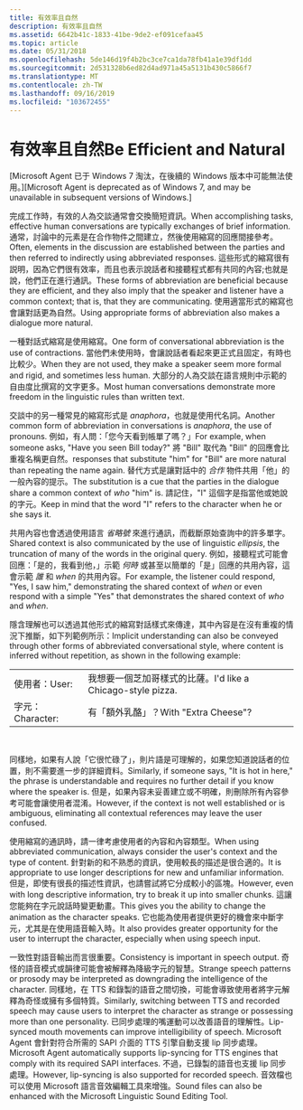 ```yaml
---
title: 有效率且自然
description: 有效率且自然
ms.assetid: 6642b41c-1833-41be-9de2-ef091cefaa45
ms.topic: article
ms.date: 05/31/2018
ms.openlocfilehash: 5de146d19f4b2bc3ce7ca1da78fb41a1e39df1dd
ms.sourcegitcommit: 2d531328b6ed82d4ad971a45a5131b430c5866f7
ms.translationtype: MT
ms.contentlocale: zh-TW
ms.lasthandoff: 09/16/2019
ms.locfileid: "103672455"
---
```

# <a name="be-efficient-and-natural"></a><span data-ttu-id="31aa8-103">有效率且自然</span><span class="sxs-lookup"><span data-stu-id="31aa8-103">Be Efficient and Natural</span></span>

<span data-ttu-id="31aa8-104">\[Microsoft Agent 已于 Windows 7 淘汰，在後續的 Windows 版本中可能無法使用。\]</span><span class="sxs-lookup"><span data-stu-id="31aa8-104">\[Microsoft Agent is deprecated as of Windows 7, and may be unavailable in subsequent versions of Windows.\]</span></span>

<span data-ttu-id="31aa8-105">完成工作時，有效的人為交談通常會交換簡短資訊。</span><span class="sxs-lookup"><span data-stu-id="31aa8-105">When accomplishing tasks, effective human conversations are typically exchanges of brief information.</span></span> <span data-ttu-id="31aa8-106">通常，討論中的元素是在合作物件之間建立，然後使用縮寫的回應間接參考。</span><span class="sxs-lookup"><span data-stu-id="31aa8-106">Often, elements in the discussion are established between the parties and then referred to indirectly using abbreviated responses.</span></span> <span data-ttu-id="31aa8-107">這些形式的縮寫很有説明，因為它們很有效率，而且也表示說話者和接聽程式都有共同的內容;也就是說，他們正在進行通訊。</span><span class="sxs-lookup"><span data-stu-id="31aa8-107">These forms of abbreviation are beneficial because they are efficient, and they also imply that the speaker and listener have a common context; that is, that they are communicating.</span></span> <span data-ttu-id="31aa8-108">使用適當形式的縮寫也會讓對話更為自然。</span><span class="sxs-lookup"><span data-stu-id="31aa8-108">Using appropriate forms of abbreviation also makes a dialogue more natural.</span></span>

<span data-ttu-id="31aa8-109">一種對話式縮寫是使用縮寫。</span><span class="sxs-lookup"><span data-stu-id="31aa8-109">One form of conversational abbreviation is the use of contractions.</span></span> <span data-ttu-id="31aa8-110">當他們未使用時，會讓說話者看起來更正式且固定，有時也比較少。</span><span class="sxs-lookup"><span data-stu-id="31aa8-110">When they are not used, they make a speaker seem more formal and rigid, and sometimes less human.</span></span> <span data-ttu-id="31aa8-111">大部分的人為交談在語言規則中示範的自由度比撰寫的文字更多。</span><span class="sxs-lookup"><span data-stu-id="31aa8-111">Most human conversations demonstrate more freedom in the linguistic rules than written text.</span></span>

<span data-ttu-id="31aa8-112">交談中的另一種常見的縮寫形式是 *anaphora*，也就是使用代名詞。</span><span class="sxs-lookup"><span data-stu-id="31aa8-112">Another common form of abbreviation in conversations is *anaphora*, the use of pronouns.</span></span> <span data-ttu-id="31aa8-113">例如，有人問：「您今天看到帳單了嗎？」</span><span class="sxs-lookup"><span data-stu-id="31aa8-113">For example, when someone asks, "Have you seen Bill today?"</span></span> <span data-ttu-id="31aa8-114">將 "Bill" 取代為 "Bill" 的回應會比重複名稱更自然。</span><span class="sxs-lookup"><span data-stu-id="31aa8-114">responses that substitute "him" for "Bill" are more natural than repeating the name again.</span></span> <span data-ttu-id="31aa8-115">替代方式是讓對話中的 *合作* 物件共用「他」的一般內容的提示。</span><span class="sxs-lookup"><span data-stu-id="31aa8-115">The substitution is a cue that the parties in the dialogue share a common context of *who* "him" is.</span></span> <span data-ttu-id="31aa8-116">請記住，"I" 這個字是指當他或她說的字元。</span><span class="sxs-lookup"><span data-stu-id="31aa8-116">Keep in mind that the word "I" refers to the character when he or she says it.</span></span>

<span data-ttu-id="31aa8-117">共用內容也會透過使用語言 *省略號* 來進行通訊，而截斷原始查詢中的許多單字。</span><span class="sxs-lookup"><span data-stu-id="31aa8-117">Shared context is also communicated by the use of linguistic *ellipsis*, the truncation of many of the words in the original query.</span></span> <span data-ttu-id="31aa8-118">例如，接聽程式可能會回應：「是的，我看到他，」示範 *何時* 或甚至以簡單的「是」回應的共用內容，這會示範 *誰* 和 *when* 的共用內容。</span><span class="sxs-lookup"><span data-stu-id="31aa8-118">For example, the listener could respond, "Yes, I saw him," demonstrating the shared context of *when* or even respond with a simple "Yes" that demonstrates the shared context of *who* and *when*.</span></span>

<span data-ttu-id="31aa8-119">隱含理解也可以透過其他形式的縮寫對話樣式來傳達，其中內容是在沒有重複的情況下推斷，如下列範例所示：</span><span class="sxs-lookup"><span data-stu-id="31aa8-119">Implicit understanding can also be conveyed through other forms of abbreviated conversational style, where content is inferred without repetition, as shown in the following example:</span></span>



|            |                                 |
|------------|---------------------------------|
| <span data-ttu-id="31aa8-120">使用者：</span><span class="sxs-lookup"><span data-stu-id="31aa8-120">User:</span></span>      | <span data-ttu-id="31aa8-121">我想要一個芝加哥樣式的比薩。</span><span class="sxs-lookup"><span data-stu-id="31aa8-121">I'd like a Chicago-style pizza.</span></span> |
| <span data-ttu-id="31aa8-122">字元：</span><span class="sxs-lookup"><span data-stu-id="31aa8-122">Character:</span></span> | <span data-ttu-id="31aa8-123">有「額外乳酪」？</span><span class="sxs-lookup"><span data-stu-id="31aa8-123">With "Extra Cheese"?</span></span>            |



 

<span data-ttu-id="31aa8-124">同樣地，如果有人說「它很忙碌了」，則片語是可理解的，如果您知道說話者的位置，則不需要進一步的詳細資料。</span><span class="sxs-lookup"><span data-stu-id="31aa8-124">Similarly, if someone says, "It is hot in here," the phrase is understandable and requires no further detail if you know where the speaker is.</span></span> <span data-ttu-id="31aa8-125">但是，如果內容未妥善建立或不明確，則刪除所有內容參考可能會讓使用者混淆。</span><span class="sxs-lookup"><span data-stu-id="31aa8-125">However, if the context is not well established or is ambiguous, eliminating all contextual references may leave the user confused.</span></span>

<span data-ttu-id="31aa8-126">使用縮寫的通訊時，請一律考慮使用者的內容和內容類型。</span><span class="sxs-lookup"><span data-stu-id="31aa8-126">When using abbreviated communication, always consider the user's context and the type of content.</span></span> <span data-ttu-id="31aa8-127">針對新的和不熟悉的資訊，使用較長的描述是很合適的。</span><span class="sxs-lookup"><span data-stu-id="31aa8-127">It is appropriate to use longer descriptions for new and unfamiliar information.</span></span> <span data-ttu-id="31aa8-128">但是，即使有很長的描述性資訊，也請嘗試將它分成較小的區塊。</span><span class="sxs-lookup"><span data-stu-id="31aa8-128">However, even with long descriptive information, try to break it up into smaller chunks.</span></span> <span data-ttu-id="31aa8-129">這讓您能夠在字元說話時變更動畫。</span><span class="sxs-lookup"><span data-stu-id="31aa8-129">This gives you the ability to change the animation as the character speaks.</span></span> <span data-ttu-id="31aa8-130">它也能為使用者提供更好的機會來中斷字元，尤其是在使用語音輸入時。</span><span class="sxs-lookup"><span data-stu-id="31aa8-130">It also provides greater opportunity for the user to interrupt the character, especially when using speech input.</span></span>

<span data-ttu-id="31aa8-131">一致性對語音輸出而言很重要。</span><span class="sxs-lookup"><span data-stu-id="31aa8-131">Consistency is important in speech output.</span></span> <span data-ttu-id="31aa8-132">奇怪的語音模式或韻律可能會被解釋為降級字元的智慧。</span><span class="sxs-lookup"><span data-stu-id="31aa8-132">Strange speech patterns or prosody may be interpreted as downgrading the intelligence of the character.</span></span> <span data-ttu-id="31aa8-133">同樣地，在 TTS 和錄製的語音之間切換，可能會導致使用者將字元解釋為奇怪或擁有多個特質。</span><span class="sxs-lookup"><span data-stu-id="31aa8-133">Similarly, switching between TTS and recorded speech may cause users to interpret the character as strange or possessing more than one personality.</span></span> <span data-ttu-id="31aa8-134">已同步處理的嘴運動可以改善語音的理解性。</span><span class="sxs-lookup"><span data-stu-id="31aa8-134">Lip-synced mouth movements can improve intelligibility of speech.</span></span> <span data-ttu-id="31aa8-135">Microsoft Agent 會針對符合所需的 SAPI 介面的 TTS 引擎自動支援 lip 同步處理。</span><span class="sxs-lookup"><span data-stu-id="31aa8-135">Microsoft Agent automatically supports lip-syncing for TTS engines that comply with its required SAPI interfaces.</span></span> <span data-ttu-id="31aa8-136">不過，已錄製的語音也支援 lip 同步處理。</span><span class="sxs-lookup"><span data-stu-id="31aa8-136">However, lip-syncing is also supported for recorded speech.</span></span> <span data-ttu-id="31aa8-137">音效檔也可以使用 Microsoft 語言音效編輯工具來增強。</span><span class="sxs-lookup"><span data-stu-id="31aa8-137">Sound files can also be enhanced with the Microsoft Linguistic Sound Editing Tool.</span></span>

 

 




